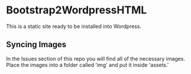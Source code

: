# Bootstrap2WordpressHTML

This is a static site ready to be installed into Wordpress. 

## Syncing Images

In the Issues section of this repo you will find all of the necessary images. Place the images into a folder called 'img' and put it inside 'assets.'
